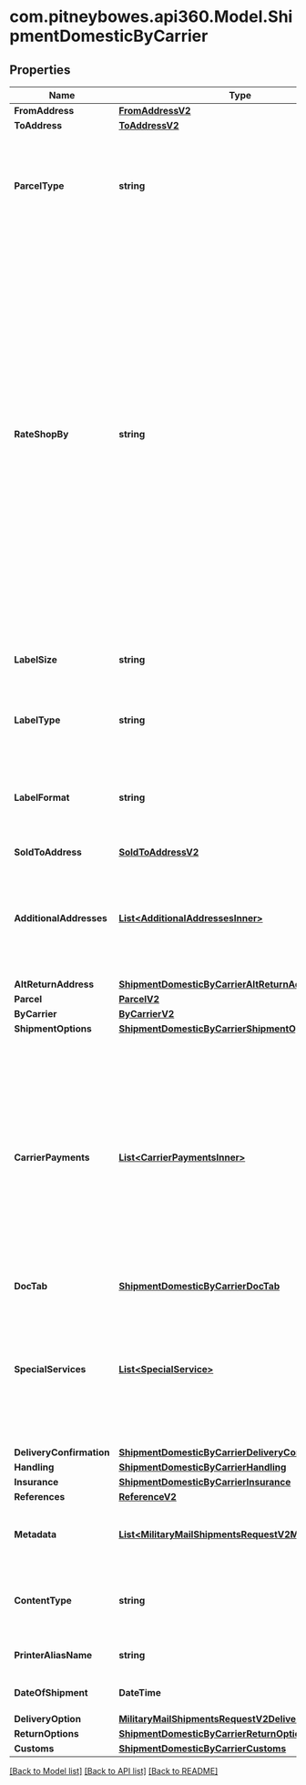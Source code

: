 # com.pitneybowes.api360.Model.ShipmentDomesticByCarrier

## Properties

Name | Type | Description | Notes
------------ | ------------- | ------------- | -------------
**FromAddress** | [**FromAddressV2**](FromAddressV2.md) |  | 
**ToAddress** | [**ToAddressV2**](ToAddressV2.md) |  | 
**ParcelType** | **string** | Parcel Type is required for creating a shipment while rating a parcel, which varies as per Carrier selection.&lt;br /&gt; ParcelType can have categories like Package, Envelopes, Paks, Boxes, Tube, etc. &lt;br /&gt; &#x60;Max length &#x3D; 30&#x60;  | 
**RateShopBy** | **string** | RateShop, which is attached to an Enterprise or Location, is done through three approaches: by Carrier, by RateGroup, and by Ruleset. &lt;br /&gt;  Through Carrier, customers can choose the carriers as per requirement, based on which services, parcel types, and special services can be selected, and RateShop is done. &lt;br /&gt; Through RateGroup, customers can select the RateGroup, which has been divided into two categories: Cheapest (w.r.t. price) and Fastest (w.r.t. delivery hours). &lt;br /&gt; Through Ruleset, customers can define the Condition/rule for selecting carriers and their services, so they do not need to worry for Rate Shopping every time they create Shipment. For example, For a particular location, they can set one definite carrier, or apply RateGroup - Cheapest/Fastest. Similarly, for a particular amount like below $1000 Dollars, they can select a definite carrier service, based on RateGroup. | 
**LabelSize** | **string** | Defines the label size of the Shipment, that is, the Shipping Label is available in different Doc Size. &lt;br /&gt; &#x60;Max length &#x3D; 10&#x60; | 
**LabelType** | **string** | Defines the type of the Shipment. QR_CODE supported for carrier USPS only as of now. &lt;br /&gt; &#x60;Max length &#x3D; 14&#x60; | 
**LabelFormat** | **string** | \&quot;Defines the file/format in which the label is printed.&lt;br /&gt; For ZPL2, DOC_4X6 will be supported, while for PDF, both the sizes are supported. QR_CODE can be generated only in GIF format. &#x60;Max length &#x3D; 14&#x60;\&quot;  | 
**SoldToAddress** | [**SoldToAddressV2**](SoldToAddressV2.md) |  | [optional] 
**AdditionalAddresses** | [**List&lt;AdditionalAddressesInner&gt;**](AdditionalAddressesInner.md) | A list of additional addresses associated with the shipment.  - Each object includes an address and its designated type, such as BROKER or other parties involved in customs or shipping processes.  - Additional address could be domestic or International both.   | [optional] 
**AltReturnAddress** | [**ShipmentDomesticByCarrierAltReturnAddress**](ShipmentDomesticByCarrierAltReturnAddress.md) |  | [optional] 
**Parcel** | [**ParcelV2**](ParcelV2.md) |  | [optional] 
**ByCarrier** | [**ByCarrierV2**](ByCarrierV2.md) |  | [optional] 
**ShipmentOptions** | [**ShipmentDomesticByCarrierShipmentOptions**](ShipmentDomesticByCarrierShipmentOptions.md) |  | [optional] 
**CarrierPayments** | [**List&lt;CarrierPaymentsInner&gt;**](CarrierPaymentsInner.md) | Defines how carrier charges are billed to a third party. Use this field to specify  account and charge type details for transportation and/or duties and taxes. This  field is optional and currently supported for FedEx, UPS, and DHL Express.  - If no &#x60;party&#x60; (who will pay for TRANSPORTATION_CHARGES or duties and taxes) is explicitly specified during shipment creation, the charges will automatically default to the sender (shipper). To direct charges to a different party, the appropriate bill-to details must be provided in the request.  | [optional] 
**DocTab** | [**ShipmentDomesticByCarrierDocTab**](ShipmentDomesticByCarrierDocTab.md) |  | [optional] 
**SpecialServices** | [**List&lt;SpecialService&gt;**](SpecialService.md) | It provides a carrier based special or extra service, which also varies as per selected service and parcel type. User can override this value by defining it at shipment level.&lt;br/&gt;  &gt; Provide either the specialserviceId or the specialservice objects such as deliveryConfirmation, handling, insurance and returnOptions, but not both.  | [optional] 
**DeliveryConfirmation** | [**ShipmentDomesticByCarrierDeliveryConfirmation**](ShipmentDomesticByCarrierDeliveryConfirmation.md) |  | [optional] 
**Handling** | [**ShipmentDomesticByCarrierHandling**](ShipmentDomesticByCarrierHandling.md) |  | [optional] 
**Insurance** | [**ShipmentDomesticByCarrierInsurance**](ShipmentDomesticByCarrierInsurance.md) |  | [optional] 
**References** | [**ReferenceV2**](ReferenceV2.md) |  | [optional] 
**Metadata** | [**List&lt;MilitaryMailShipmentsRequestV2MetadataInner&gt;**](MilitaryMailShipmentsRequestV2MetadataInner.md) | Additional metadata that needs to be stored for this shipment can be added here.&lt;br /&gt; For now, &#39;Cost Account Name&#39; is supported. | [optional] 
**ContentType** | **string** | Specifies how the label content is encoded.&lt;br/&gt; URL is supported for &#x60;PDF&#x60; and &#x60;GIF&#x60;. &lt;br/&gt; BASE64 is supported for &#x60;ZPL2&#x60;, &#x60;PNG&#x60;, and &#x60;GIF&#x60;.  | [optional] 
**PrinterAliasName** | **string** | Refers to a printer connected (directly or via network) to a computer. &#x60;Max length &#x3D; 60&#x60; | [optional] 
**DateOfShipment** | **DateTime** | The date when shipment is created/shipped. The format of the Date is YYYY-MM-DD. | [optional] 
**DeliveryOption** | [**MilitaryMailShipmentsRequestV2DeliveryOption**](MilitaryMailShipmentsRequestV2DeliveryOption.md) |  | [optional] 
**ReturnOptions** | [**ShipmentDomesticByCarrierReturnOptions**](ShipmentDomesticByCarrierReturnOptions.md) |  | [optional] 
**Customs** | [**ShipmentDomesticByCarrierCustoms**](ShipmentDomesticByCarrierCustoms.md) |  | [optional] 

[[Back to Model list]](../../README.md#documentation-for-models) [[Back to API list]](../../README.md#documentation-for-api-endpoints) [[Back to README]](../../README.md)

